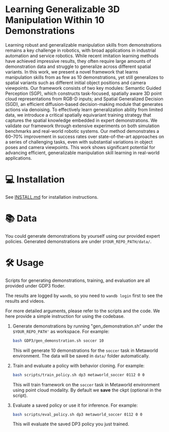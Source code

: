 # Learning Generalizable 3D Manipulation Within 10 Demonstrations</a>

Learning robust and generalizable manipulation skills from demonstrations remains a key challenge in robotics, with broad applications in industrial automation and service robotics. While recent imitation learning methods have achieved impressive results, they often require large amounts of demonstration data and struggle to generalize across different spatial variants. In this work, we present a novel framework that learns manipulation skills from as few as 10 demonstrations, yet still generalizes to spatial variants such as different initial object positions and camera viewpoints. Our framework consists of two key modules: Semantic Guided Perception (SGP), which constructs task-focused, spatially aware 3D point cloud
representations from RGB-D inputs; and Spatial Generalized Decision (SGD), an efficient diffusion-based decision-making module that generates actions via denoising. To effectively learn generalization ability from limited data, we introduce a critical spatially equivariant training strategy that captures
the spatial knowledge embedded in expert demonstrations. We validate our framework through extensive experiments on both simulation benchmarks and real-world robotic systems. Our method demonstrates a 60–70% improvement in success rates over state-of-the-art approaches on a series of challenging tasks, even with substantial variations in object poses and camera viewpoints. This work shows significant potential for advancing efficient, generalizable manipulation skill learning in real-world applications.


# 💻 Installation

See [INSTALL.md](INSTALL.md) for installation instructions. 


# 📚 Data
You could generate demonstrations by yourself using our provided expert policies.  Generated demonstrations are under `$YOUR_REPO_PATH/data/`.

# 🛠️ Usage
Scripts for generating demonstrations, training, and evaluation are all provided under GDP3 floder.

The results are logged by `wandb`, so you need to `wandb login` first to see the results and videos.

For more detailed arguments, please refer to the scripts and the code. We here provide a simple instruction for using the codebase.

1. Generate demonstrations by running "gen_demonstration.sh" under the `$YOUR_REPO_PATH'` as workspace. For example:
    ```bash
    bash GDP3/gen_demonstration.sh soccer 10
    ```
    This will generate 10 demonstrations for the `soccer` task in Metaworld environment. The data will be saved in `data/` folder automatically.

2. Train and evaluate a policy with behavior cloning. For example:
    ```bash
    bash scripts/train_policy.sh dp3 metaworld_soccer 0112 0 0
    ```
    This will train framework on the `soccer` task in Metaworld environment using point cloud modality. By default we **save** the ckpt (optional in the script).

3. Evaluate a saved policy or use it for inference. For example:
    ```bash
    bash scripts/eval_policy.sh dp3 metaworld_soccer 0112 0 0
    ```
    This will evaluate the saved DP3 policy you just trained. 

